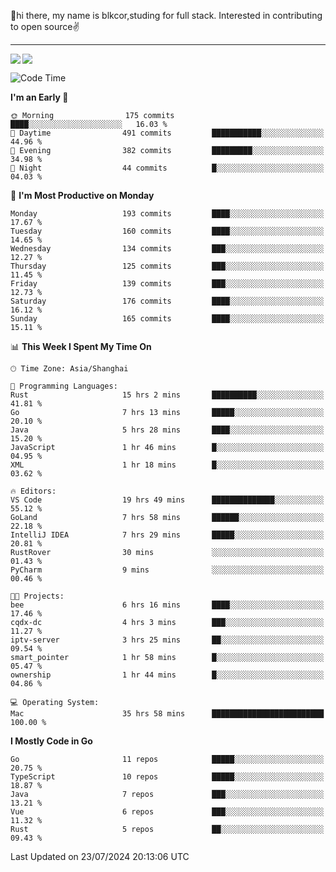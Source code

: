 👋hi there, my name is blkcor,studing for full stack.
Interested in contributing to open source✌️

<hr/>

![](https://github-readme-stats.vercel.app/api?username=blkcor)
<a href="https://github.com/blkcor/github-readme-stats">
    <img align="left" src="https://github-readme-stats.vercel.app/api/top-langs/?username=blkcor&hide=jupyter%20notebook,shaderlab,tex,c%23&langs_count=9" />
</a>


<!--START_SECTION:waka-->
![Code Time](http://img.shields.io/badge/Code%20Time-1%2C185%20hrs%2014%20mins-blue)

**I'm an Early 🐤** 

```text
🌞 Morning                175 commits         ████░░░░░░░░░░░░░░░░░░░░░   16.03 % 
🌆 Daytime                491 commits         ███████████░░░░░░░░░░░░░░   44.96 % 
🌃 Evening                382 commits         █████████░░░░░░░░░░░░░░░░   34.98 % 
🌙 Night                  44 commits          █░░░░░░░░░░░░░░░░░░░░░░░░   04.03 % 
```
📅 **I'm Most Productive on Monday** 

```text
Monday                   193 commits         ████░░░░░░░░░░░░░░░░░░░░░   17.67 % 
Tuesday                  160 commits         ████░░░░░░░░░░░░░░░░░░░░░   14.65 % 
Wednesday                134 commits         ███░░░░░░░░░░░░░░░░░░░░░░   12.27 % 
Thursday                 125 commits         ███░░░░░░░░░░░░░░░░░░░░░░   11.45 % 
Friday                   139 commits         ███░░░░░░░░░░░░░░░░░░░░░░   12.73 % 
Saturday                 176 commits         ████░░░░░░░░░░░░░░░░░░░░░   16.12 % 
Sunday                   165 commits         ████░░░░░░░░░░░░░░░░░░░░░   15.11 % 
```


📊 **This Week I Spent My Time On** 

```text
🕑︎ Time Zone: Asia/Shanghai

💬 Programming Languages: 
Rust                     15 hrs 2 mins       ██████████░░░░░░░░░░░░░░░   41.81 % 
Go                       7 hrs 13 mins       █████░░░░░░░░░░░░░░░░░░░░   20.10 % 
Java                     5 hrs 28 mins       ████░░░░░░░░░░░░░░░░░░░░░   15.20 % 
JavaScript               1 hr 46 mins        █░░░░░░░░░░░░░░░░░░░░░░░░   04.95 % 
XML                      1 hr 18 mins        █░░░░░░░░░░░░░░░░░░░░░░░░   03.62 % 

🔥 Editors: 
VS Code                  19 hrs 49 mins      ██████████████░░░░░░░░░░░   55.12 % 
GoLand                   7 hrs 58 mins       ██████░░░░░░░░░░░░░░░░░░░   22.18 % 
IntelliJ IDEA            7 hrs 29 mins       █████░░░░░░░░░░░░░░░░░░░░   20.81 % 
RustRover                30 mins             ░░░░░░░░░░░░░░░░░░░░░░░░░   01.43 % 
PyCharm                  9 mins              ░░░░░░░░░░░░░░░░░░░░░░░░░   00.46 % 

🐱‍💻 Projects: 
bee                      6 hrs 16 mins       ████░░░░░░░░░░░░░░░░░░░░░   17.46 % 
cqdx-dc                  4 hrs 3 mins        ███░░░░░░░░░░░░░░░░░░░░░░   11.27 % 
iptv-server              3 hrs 25 mins       ██░░░░░░░░░░░░░░░░░░░░░░░   09.54 % 
smart_pointer            1 hr 58 mins        █░░░░░░░░░░░░░░░░░░░░░░░░   05.47 % 
ownership                1 hr 44 mins        █░░░░░░░░░░░░░░░░░░░░░░░░   04.86 % 

💻 Operating System: 
Mac                      35 hrs 58 mins      █████████████████████████   100.00 % 
```

**I Mostly Code in Go** 

```text
Go                       11 repos            █████░░░░░░░░░░░░░░░░░░░░   20.75 % 
TypeScript               10 repos            █████░░░░░░░░░░░░░░░░░░░░   18.87 % 
Java                     7 repos             ███░░░░░░░░░░░░░░░░░░░░░░   13.21 % 
Vue                      6 repos             ███░░░░░░░░░░░░░░░░░░░░░░   11.32 % 
Rust                     5 repos             ██░░░░░░░░░░░░░░░░░░░░░░░   09.43 % 
```




 Last Updated on 23/07/2024 20:13:06 UTC
<!--END_SECTION:waka-->


